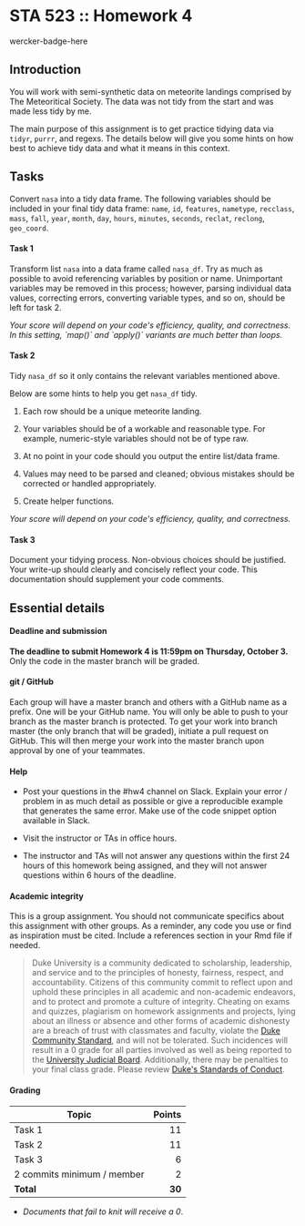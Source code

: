 # STA 523 :: Homework 4

wercker-badge-here

## Introduction

You will work with semi-synthetic data on meteorite landings comprised by
The Meteoritical Society. The data was not tidy from the start and was made
less tidy by me.

The main purpose of this assignment is to get practice tidying data via
`tidyr`, `purrr`, and regexs. The details
below will give you some hints on how best to achieve tidy data and what it
means in this context.

## Tasks

Convert `nasa` into a tidy data frame. The following variables should be included
in your final tidy data frame: `name`, `id`, `features`, `nametype`, `recclass`, 
`mass`, `fall`, `year`, `month`, `day`, `hours`, `minutes`, `seconds`, 
`reclat`, `reclong`, `geo_coord`.

#### Task 1

Transform list `nasa` into a data frame called `nasa_df`. Try as much as 
possible to avoid referencing variables by position or name.
Unimportant variables may be removed in this process; however, parsing 
individual data values, correcting errors, converting variable types, and so on,
should be left for task 2.

<i>
Your score will depend on your code's efficiency, quality, and correctness.
In this setting, `map()` and `apply()` variants are much better than loops.
</i>

#### Task 2

Tidy `nasa_df` so it only contains the relevant variables mentioned above.

Below are some hints to help you get `nasa_df` tidy.

1. Each row should be a unique meteorite landing.

2. Your variables should be of a workable and reasonable type. For example,
	numeric-style variables should not be of type raw.

3. At no point in your code should you output the entire list/data frame.

4. Values may need to be parsed and cleaned; obvious mistakes should be 
	corrected or handled appropriately.

5. Create helper functions.

<i>
Your score will depend on your code's efficiency, quality, and correctness.
</i>

#### Task 3

Document your tidying process. Non-obvious choices should be justified. Your
write-up should clearly and concisely reflect your code. This documentation
should supplement your code comments.

## Essential details

#### Deadline and submission

**The deadline to submit Homework 4 is 11:59pm on Thursday, October 3.** 
Only the code in the master branch will be graded.

#### git / GitHub

Each group will have a master branch and others with a GitHub name as a prefix.
One will be your GitHub name. You will only be able to push to your branch as 
the master branch is protected. To get your work into branch master 
(the only branch that will be graded), initiate a pull request on GitHub. 
This will then merge your work into the master branch upon approval by one of 
your teammates.

#### Help

- Post your questions in the #hw4 channel on Slack. Explain your error / problem
  in as much detail as possible or give a reproducible example that generates 
  the same error. Make use of the code snippet option available in Slack.

- Visit the instructor or TAs in office hours.

- The instructor and TAs will not answer any questions within the first 24
  hours of this homework being assigned, and they will not answer questions
  within 6 hours of the deadline.

#### Academic integrity

This is a group assignment. You should not communicate specifics about this
assignment with other groups. As a reminder, any code you use or find as 
inspiration must be cited. Include a references section in your Rmd file if
needed.

>Duke University is a community dedicated to scholarship, leadership, and 
service and to the principles of honesty, fairness, respect, and accountability.
Citizens of this community commit to reflect upon and uphold these principles 
in all academic and non-academic endeavors, and to protect and promote a culture
of integrity. Cheating on exams and quizzes, plagiarism on homework assignments 
and projects, lying about an illness or absence and other forms of academic 
dishonesty are a breach of trust with classmates and faculty, violate the [Duke 
Community Standard](https://gradschool.duke.edu/academics/academic-policies-and-forms/standards-conduct/duke-community-standard),
and will not be tolerated. Such incidences will result in a 
0 grade for all parties involved as well as being reported to the [University 
Judicial Board](https://gradschool.duke.edu/academics/academic-policies-and-forms/standards-conduct/judicial-code-and-procedures). 
Additionally, there may be penalties to your final class grade. 
Please review [Duke's Standards of Conduct](https://gradschool.duke.edu/academics/academic-policies-and-forms/standards-conduct).

#### Grading

**Topic**|**Points**
---------|----------:|
Task 1 |  11
Task 2 |  11
Task 3 |   6
2 commits minimum / member | 2
**Total**|**30**

- *Documents that fail to knit will receive a 0*.





